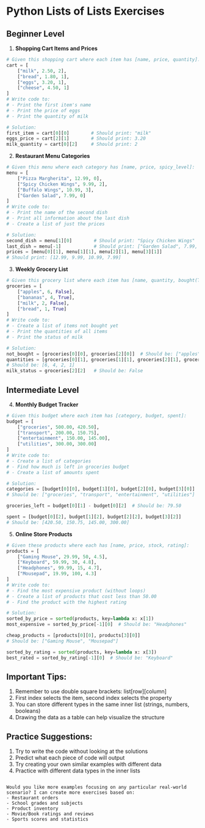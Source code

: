 # Python Lists of Lists Exercises

## Beginner Level

1. **Shopping Cart Items and Prices**
```py
# Given this shopping cart where each item has [name, price, quantity]:
cart = [
    ["milk", 2.50, 2],
    ["bread", 1.80, 1],
    ["eggs", 3.20, 1],
    ["cheese", 4.50, 1]
]
# Write code to:
# - Print the first item's name
# - Print the price of eggs
# - Print the quantity of milk

# Solution:
first_item = cart[0][0]        # Should print: "milk"
eggs_price = cart[2][1]        # Should print: 3.20
milk_quantity = cart[0][2]     # Should print: 2
```

2. **Restaurant Menu Categories**
```py
# Given this menu where each category has [name, price, spicy_level]:
menu = [
    ["Pizza Margherita", 12.99, 0],
    ["Spicy Chicken Wings", 9.99, 2],
    ["Buffalo Wings", 10.99, 3],
    ["Garden Salad", 7.99, 0]
]
# Write code to:
# - Print the name of the second dish
# - Print all information about the last dish
# - Create a list of just the prices

# Solution:
second_dish = menu[1][0]        # Should print: "Spicy Chicken Wings"
last_dish = menu[-1]            # Should print: ["Garden Salad", 7.99, 0]
prices = [menu[0][1], menu[1][1], menu[2][1], menu[3][1]]  
# Should print: [12.99, 9.99, 10.99, 7.99]
```

3. **Weekly Grocery List**
```py
# Given this grocery list where each item has [name, quantity, bought(True/False)]:
groceries = [
    ["apples", 6, False],
    ["bananas", 4, True],
    ["milk", 2, False],
    ["bread", 1, True]
]
# Write code to:
# - Create a list of items not bought yet
# - Print the quantities of all items
# - Print the status of milk

# Solution:
not_bought = [groceries[0][0], groceries[2][0]]  # Should be: ["apples", "milk"]
quantities = [groceries[0][1], groceries[1][1], groceries[2][1], groceries[3][1]]
# Should be: [6, 4, 2, 1]
milk_status = groceries[2][2]   # Should be: False
```

## Intermediate Level

4. **Monthly Budget Tracker**
```py
# Given this budget where each item has [category, budget, spent]:
budget = [
    ["groceries", 500.00, 420.50],
    ["transport", 200.00, 150.75],
    ["entertainment", 150.00, 145.00],
    ["utilities", 300.00, 300.00]
]
# Write code to:
# - Create a list of categories
# - Find how much is left in groceries budget
# - Create a list of amounts spent

# Solution:
categories = [budget[0][0], budget[1][0], budget[2][0], budget[3][0]]
# Should be: ["groceries", "transport", "entertainment", "utilities"]

groceries_left = budget[0][1] - budget[0][2]  # Should be: 79.50

spent = [budget[0][2], budget[1][2], budget[2][2], budget[3][2]]
# Should be: [420.50, 150.75, 145.00, 300.00]
```

5. **Online Store Products**
```py
# Given these products where each has [name, price, stock, rating]:
products = [
    ["Gaming Mouse", 29.99, 50, 4.5],
    ["Keyboard", 59.99, 30, 4.8],
    ["Headphones", 99.99, 15, 4.7],
    ["Mousepad", 19.99, 100, 4.3]
]
# Write code to:
# - Find the most expensive product (without loops)
# - Create a list of products that cost less than 50.00
# - Find the product with the highest rating

# Solution:
sorted_by_price = sorted(products, key=lambda x: x[1])
most_expensive = sorted_by_price[-1][0]  # Should be: "Headphones"

cheap_products = [products[0][0], products[3][0]]  
# Should be: ["Gaming Mouse", "Mousepad"]

sorted_by_rating = sorted(products, key=lambda x: x[3])
best_rated = sorted_by_rating[-1][0]  # Should be: "Keyboard"
```

## Important Tips:
1. Remember to use double square brackets: list[row][column]
2. First index selects the item, second index selects the property
3. You can store different types in the same inner list (strings, numbers, booleans)
4. Drawing the data as a table can help visualize the structure

## Practice Suggestions:
1. Try to write the code without looking at the solutions
2. Predict what each piece of code will output
3. Try creating your own similar examples with different data
4. Practice with different data types in the inner lists
```

Would you like more examples focusing on any particular real-world scenario? I can create more exercises based on:
- Restaurant orders
- School grades and subjects
- Product inventory
- Movie/Book ratings and reviews
- Sports scores and statistics